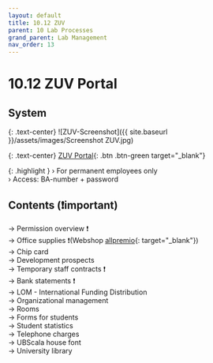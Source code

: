 ```yaml
---
layout: default
title: 10.12 ZUV
parent: 10 Lab Processes
grand_parent: Lab Management
nav_order: 13
---
```


# 10.12 ZUV Portal

## System

{: .text-center}
![ZUV-Screenshot]({{ site.baseurl }}/assets/images/Screenshot ZUV.jpg)

{: .text-center}
[ZUV Portal](https://zuvportal.uni-bamberg.de/){: .btn .btn-green target="_blank"}

{: .highlight }
› For permanent employees only  
› Access: BA-number + password


## Contents (❗important)

→ Permission overview ❗  
→ Office supplies ❗(Webshop [allpremio](https://allpremio.privatepilot.de/allpremio/uni-bamberg/){: target="_blank"})  
→ Chip card  
→ Development prospects  
→ Temporary staff contracts ❗  
→ Bank statements ❗  
→ LOM - International Funding Distribution  
→ Organizational management  
→ Rooms  
→ Forms for students  
→ Student statistics  
→ Telephone charges  
→ UBScala house font  
→ University library  
